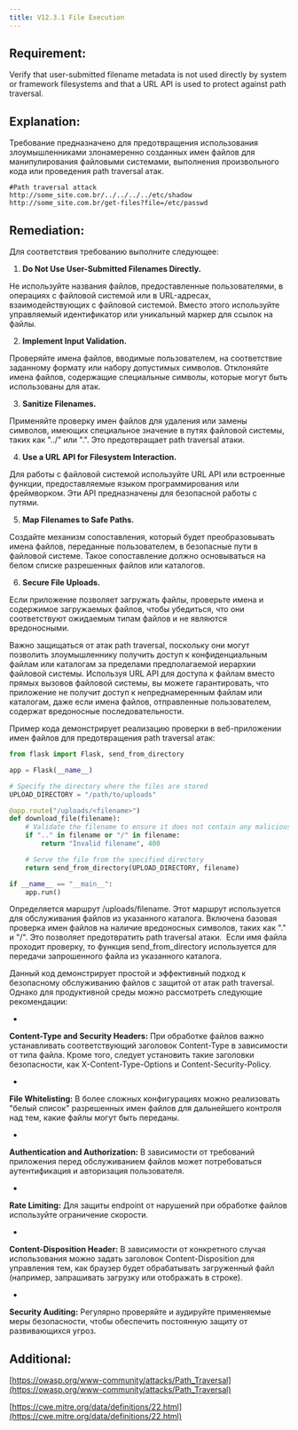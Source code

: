 ```yaml
---
title: V12.3.1 File Execution
---
```


## Requirement:

Verify that user-submitted filename metadata is not used directly by system or framework filesystems and that a URL API is used to protect against path traversal.

## Explanation:

Требование предназначено для предотвращения использования злоумышленниками злонамеренно созданных имен файлов для манипулирования файловыми системами, выполнения произвольного кода или проведения path traversal атак.

```
#Path traversal attack
http://some_site.com.br/../../../../etc/shadow
http://some_site.com.br/get-files?file=/etc/passwd
```

## Remediation:

Для соответствия требованию выполните следующее:

1. **Do Not Use User-Submitted Filenames Directly.**

Не используйте названия файлов, предоставленные пользователями, в операциях с файловой системой или в URL-адресах, взаимодействующих с файловой системой. Вместо этого используйте управляемый идентификатор или уникальный маркер для ссылок на файлы.

2. **Implement Input Validation.**

Проверяйте имена файлов, вводимые пользователем, на соответствие заданному формату или набору допустимых символов. Отклоняйте имена файлов, содержащие специальные символы, которые могут быть использованы для атак.

3. **Sanitize Filenames.**

Применяйте проверку имен файлов для удаления или замены символов, имеющих специальное значение в путях файловой системы, таких как "../" или ".". Это предотвращает path traversal атаки.

4. **Use a URL API for Filesystem Interaction.**

Для работы с файловой системой используйте URL API или встроенные функции, предоставляемые языком программирования или фреймворком. Эти API предназначены для безопасной работы с путями.

5. **Map Filenames to Safe Paths.**

Создайте механизм сопоставления, который будет преобразовывать имена файлов, переданные пользователем, в безопасные пути в файловой системе. Такое сопоставление должно основываться на белом списке разрешенных файлов или каталогов.

6. **Secure File Uploads.**

Если приложение позволяет загружать файлы, проверьте имена и содержимое загружаемых файлов, чтобы убедиться, что они соответствуют ожидаемым типам файлов и не являются вредоносными.


Важно защищаться от атак path traversal, поскольку они могут позволить злоумышленнику получить доступ к конфиденциальным файлам или каталогам за пределами предполагаемой иерархии файловой системы. Используя URL API для доступа к файлам вместо прямых вызовов файловой системы, вы можете гарантировать, что приложение не получит доступ к непреднамеренным файлам или каталогам, даже если имена файлов, отправленные пользователем, содержат вредоносные последовательности.

Пример кода демонстрирует реализацию проверки в веб-приложении имен файлов для предотвращения path traversal атак:

```python
from flask import Flask, send_from_directory

app = Flask(__name__)

# Specify the directory where the files are stored
UPLOAD_DIRECTORY = "/path/to/uploads"

@app.route("/uploads/<filename>")
def download_file(filename):
    # Validate the filename to ensure it does not contain any malicious characters
    if ".." in filename or "/" in filename:
        return "Invalid filename", 400

    # Serve the file from the specified directory
    return send_from_directory(UPLOAD_DIRECTORY, filename)

if __name__ == "__main__":
    app.run()

```

Определяется маршрут /uploads/filename. Этот маршрут используется для обслуживания файлов из указанного каталога. Включена базовая проверка имен файлов на наличие вредоносных символов, таких как "." и "/". Это позволяет предотвратить path traversal атаки.  Если имя файла проходит проверку, то функция send_from_directory используется для передачи запрошенного файла из указанного каталога. 

Данный код демонстрирует простой и эффективный подход к безопасному обслуживанию файлов с защитой от атак path traversal. Однако для продуктивной среды можно рассмотреть следующие рекомендации:

- 
**Content-Type and Security Headers:** При обработке файлов важно устанавливать соответствующий заголовок Content-Type в зависимости от типа файла. Кроме того, следует установить такие заголовки безопасности, как X-Content-Type-Options и Content-Security-Policy.

- 
**File Whitelisting:** В более сложных конфигурациях можно реализовать "белый список" разрешенных имен файлов для дальнейшего контроля над тем, какие файлы могут быть переданы.

- 
**Authentication and Authorization:** В зависимости от требований приложения перед обслуживанием файлов может потребоваться аутентификация и авторизация пользователя.

- 
**Rate Limiting:** Для защиты endpoint от нарушений при обработке файлов используйте ограничение скорости.

- 
**Content-Disposition Header:** В зависимости от конкретного случая использования можно задать заголовок Content-Disposition для управления тем, как браузер будет обрабатывать загруженный файл (например, запрашивать загрузку или отображать в строке).

- 
**Security Auditing:** Регулярно проверяйте и аудируйте применяемые меры безопасности, чтобы обеспечить постоянную защиту от развивающихся угроз.



## Additional:

[https://owasp.org/www-community/attacks/Path_Traversal](https://owasp.org/www-community/attacks/Path_Traversal)

[https://cwe.mitre.org/data/definitions/22.html](https://cwe.mitre.org/data/definitions/22.html)




